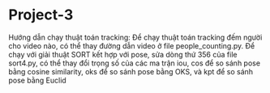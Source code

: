 # Project-3
Hướng dẫn chạy thuật toán tracking:
Để chạy thuật toán tracking đếm người cho video nào, có thể thay đường dẫn video ở file people_counting.py.
Để chạy với giải thuật SORT kết hợp với pose, sửa dòng thứ 356 của file sort4.py, có thể thay đổi trọng số của các ma trận iou, cos để so sánh pose bằng cosine similarity, oks để so sánh pose bằng OKS, và kpt để so sánh pose bằng Euclid
